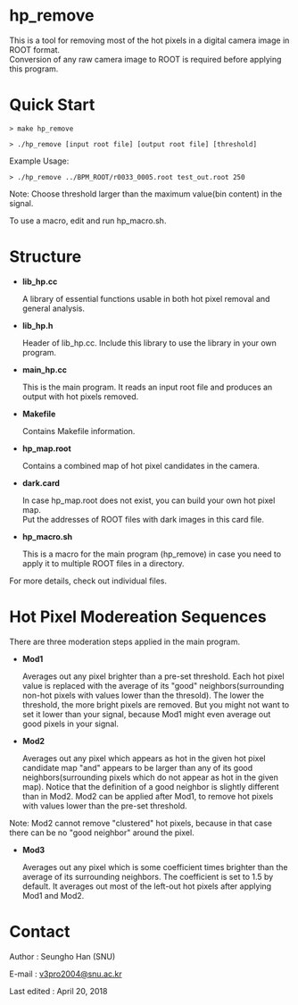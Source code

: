 hp_remove
=========

This is a tool for removing most of the hot pixels in a digital camera image in ROOT format.  
Conversion of any raw camera image to ROOT is required before applying this program.

Quick Start
===========

```
> make hp_remove
```
```
> ./hp_remove [input root file] [output root file] [threshold]
```

Example Usage:
```
> ./hp_remove ../BPM_ROOT/r0033_0005.root test_out.root 250
```

Note: Choose threshold larger than the maximum value(bin content) in the signal.

To use a macro, edit and run hp_macro.sh.

Structure
=========

* **lib_hp.cc**

	A library of essential functions usable in both hot pixel removal and general analysis.

* **lib_hp.h**

	Header of lib_hp.cc. Include this library to use the library in your own program.		 

* **main_hp.cc**

	This is the main program. It reads an input root file and produces an output with hot pixels removed. 

* **Makefile**

	Contains Makefile information.

* **hp_map.root**

	 Contains a combined map of hot pixel candidates in the camera.

* **dark.card**

	In case hp_map.root does not exist, you can build your own hot pixel map.   
	Put the addresses of ROOT files with dark images in this card file.

* **hp_macro.sh**

	This is a macro for the main program (hp_remove) in case you need to apply it to multiple ROOT files in a directory.

For more details, check out individual files. 


Hot Pixel Modereation Sequences
===============================

There are three moderation steps applied in the main program.

* **Mod1**

	Averages out any pixel brighter than a pre-set threshold. Each hot pixel value is replaced with the average of its "good" neighbors(surrounding non-hot pixels with values lower than the thresold). The lower the threshold, the more bright pixels are removed. But you might not want to set it lower than your signal, because Mod1 might even average out good pixels in your signal. 

* **Mod2**
	
	Averages out any pixel which appears as hot in the given hot pixel candidate map "and" appears to be larger than any of its good neighbors(surrounding pixels which do not appear as hot in the given map). Notice that the definition of a good neighbor is slightly different than in Mod2. Mod2 can be applied after Mod1, to remove hot pixels with values lower than the pre-set threshold. 

Note: Mod2 cannot remove "clustered" hot pixels, because in that case there can be no "good neighbor" around the pixel.

* **Mod3**

	Averages out any pixel which is some coefficient times brighter than the average of its surrounding neighbors. The coefficient is set to 1.5 by default. It averages out most of the left-out hot pixels after applying Mod1 and Mod2.

Contact
===========================

Author : Seungho Han (SNU)

E-mail : v3pro2004@snu.ac.kr

Last edited : April 20, 2018


